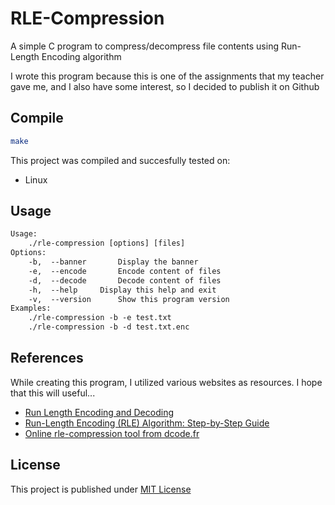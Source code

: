 # RLE-Compression

A simple C program to compress/decompress file contents using Run-Length Encoding algorithm

I wrote this program because this is one of the assignments that my teacher gave me, and I also have some interest, so I decided to publish it on Github

## Compile

```sh
make
```

This project was compiled and succesfully tested on:
- Linux

## Usage

```txt
Usage:
	./rle-compression [options] [files]
Options:
	-b,  --banner		Display the banner
	-e,  --encode		Encode content of files
	-d,  --decode		Decode content of files
	-h,  --help		Display this help and exit
	-v,  --version		Show this program version
Examples:
	./rle-compression -b -e test.txt
	./rle-compression -b -d test.txt.enc
```

## References

While creating this program, I utilized various websites as resources. I hope that this will useful...

- [Run Length Encoding and Decoding](https://www.geeksforgeeks.org/run-length-encoding/)
- [Run-Length Encoding (RLE) Algorithm: Step-by-Step Guide](https://medium.com/@ishifoev/run-length-encoding-rle-algorithm-step-by-step-guide-b0b89f3a4a9f)
- [Online rle-compression tool from dcode.fr](https://www.dcode.fr/rle-compression)

## License

This project is published under [MIT License][license]

[license]: https://github.com/T3l3sc0p3/rle-compression-c/blob/master/LICENSE
